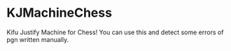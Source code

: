 # KJMachineChess
Kifu Justify Machine for Chess! You can use this and detect some errors of pgn written manually.
